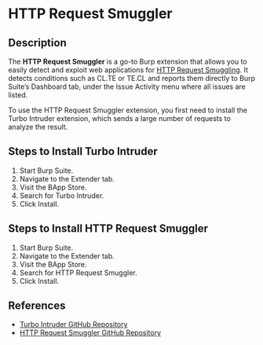 # **HTTP Request Smuggler**

## **Description**

The **HTTP Request Smuggler** is a go-to Burp extension that allows you to easily detect and exploit web applications for [HTTP Request Smuggling](../../Pentesting/Web%20Application/http-request-smuggling.md). It detects conditions such as CL.TE or TE.CL and reports them directly to Burp Suite’s Dashboard tab, under the Issue Activity menu where all issues are listed.

To use the HTTP Request Smuggler extension, you first need to install the Turbo Intruder extension, which sends a large number of requests to analyze the result.

## **Steps to Install Turbo Intruder**

1. Start Burp Suite.
2. Navigate to the Extender tab.
3. Visit the BApp Store.
4. Search for Turbo Intruder.
5. Click Install.

## **Steps to Install HTTP Request Smuggler**

1. Start Burp Suite.
2. Navigate to the Extender tab.
3. Visit the BApp Store.
4. Search for HTTP Request Smuggler.
5. Click Install.

## **References**

- [Turbo Intruder GitHub Repository](https://github.com/PortSwigger/turbo-intruder)
- [HTTP Request Smuggler GitHub Repository](https://github.com/portswigger/http-request-smuggler)
